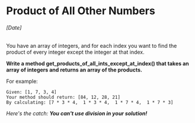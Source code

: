 # Product of All Other Numbers
###### [Date]

You have an array of integers, and for each index you want to find the product of every integer except the integer at that index.

**Write a method get_products_of_all_ints_except_at_index() that takes an array of integers and returns an array of the products.**

For example:
```
Given: [1, 7, 3, 4]
Your method should return: [84, 12, 28, 21]
By calculating: [7 * 3 * 4,  1 * 3 * 4,  1 * 7 * 4,  1 * 7 * 3]
```

_Here's the catch: **You can't use division in your solution!**_
